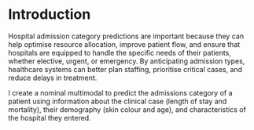 # Introduction
Hospital admission category predictions are important because they can help optimise resource allocation, improve patient flow, and ensure that hospitals are equipped to handle the specific needs of their patients, whether elective, urgent, or emergency. By anticipating admission types, healthcare systems can better plan staffing, prioritise critical cases, and reduce delays in treatment. 

I create a nominal multimodal to predict the admissions category of a patient using information about the clinical case (length of stay and mortality), their demography (skin colour and age), and characteristics of the hospital they entered.

